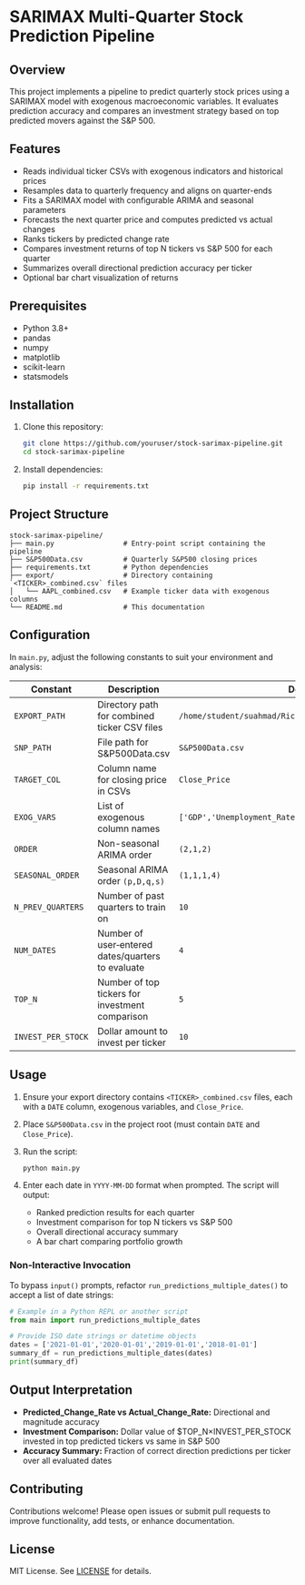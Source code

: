 # SARIMAX Multi-Quarter Stock Prediction Pipeline

## Overview

This project implements a pipeline to predict quarterly stock prices using a SARIMAX model with exogenous macroeconomic variables. It evaluates prediction accuracy and compares an investment strategy based on top predicted movers against the S\&P 500.

## Features

* Reads individual ticker CSVs with exogenous indicators and historical prices
* Resamples data to quarterly frequency and aligns on quarter-ends
* Fits a SARIMAX model with configurable ARIMA and seasonal parameters
* Forecasts the next quarter price and computes predicted vs actual changes
* Ranks tickers by predicted change rate
* Compares investment returns of top N tickers vs S\&P 500 for each quarter
* Summarizes overall directional prediction accuracy per ticker
* Optional bar chart visualization of returns

## Prerequisites

* Python 3.8+
* pandas
* numpy
* matplotlib
* scikit-learn
* statsmodels

## Installation

1. Clone this repository:

   ```bash
   git clone https://github.com/youruser/stock-sarimax-pipeline.git
   cd stock-sarimax-pipeline
   ```
2. Install dependencies:

   ```bash
   pip install -r requirements.txt
   ```

## Project Structure

```
stock-sarimax-pipeline/
├── main.py                 # Entry-point script containing the pipeline
├── S&P500Data.csv          # Quarterly S&P500 closing prices
├── requirements.txt        # Python dependencies
├── export/                 # Directory containing `<TICKER>_combined.csv` files
│   └── AAPL_combined.csv   # Example ticker data with exogenous columns
└── README.md               # This documentation
```

## Configuration

In `main.py`, adjust the following constants to suit your environment and analysis:

| Constant           | Description                                       | Default                                                  |
| ------------------ | ------------------------------------------------- | -------------------------------------------------------- |
| `EXPORT_PATH`      | Directory path for combined ticker CSV files      | `/home/student/suahmad/Richter_Final/Main_files/`        |
| `SNP_PATH`         | File path for S\&P500Data.csv                     | `S&P500Data.csv`                                         |
| `TARGET_COL`       | Column name for closing price in CSVs             | `Close_Price`                                            |
| `EXOG_VARS`        | List of exogenous column names                    | `['GDP','Unemployment_Rate','Federal_Funds_Rate','VIX']` |
| `ORDER`            | Non-seasonal ARIMA order                          | `(2,1,2)`                                                |
| `SEASONAL_ORDER`   | Seasonal ARIMA order `(p,D,q,s)`                  | `(1,1,1,4)`                                              |
| `N_PREV_QUARTERS`  | Number of past quarters to train on               | `10`                                                     |
| `NUM_DATES`        | Number of user‑entered dates/quarters to evaluate | `4`                                                      |
| `TOP_N`            | Number of top tickers for investment comparison   | `5`                                                      |
| `INVEST_PER_STOCK` | Dollar amount to invest per ticker                | `10`                                                     |

## Usage

1. Ensure your export directory contains `<TICKER>_combined.csv` files, each with a `DATE` column, exogenous variables, and `Close_Price`.
2. Place `S&P500Data.csv` in the project root (must contain `DATE` and `Close_Price`).
3. Run the script:

   ```bash
   python main.py
   ```
4. Enter each date in `YYYY-MM-DD` format when prompted. The script will output:

   * Ranked prediction results for each quarter
   * Investment comparison for top N tickers vs S\&P 500
   * Overall directional accuracy summary
   * A bar chart comparing portfolio growth

### Non‑Interactive Invocation

To bypass `input()` prompts, refactor `run_predictions_multiple_dates()` to accept a list of date strings:

```python
# Example in a Python REPL or another script
from main import run_predictions_multiple_dates

# Provide ISO date strings or datetime objects
dates = ['2021-01-01','2020-01-01','2019-01-01','2018-01-01']
summary_df = run_predictions_multiple_dates(dates)
print(summary_df)
```

## Output Interpretation

* **Predicted\_Change\_Rate vs Actual\_Change\_Rate:** Directional and magnitude accuracy
* **Investment Comparison:** Dollar value of \$TOP\_N×INVEST\_PER\_STOCK invested in top predicted tickers vs same in S\&P 500
* **Accuracy Summary:** Fraction of correct direction predictions per ticker over all evaluated dates

## Contributing

Contributions welcome! Please open issues or submit pull requests to improve functionality, add tests, or enhance documentation.

## License

MIT License. See [LICENSE](LICENSE) for details.

